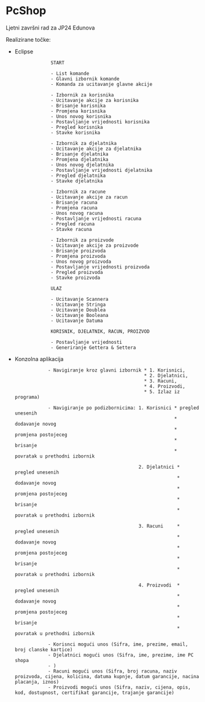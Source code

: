# PcShop
Ljetni završni rad za JP24 Edunova

Realizirane točke: 
* Eclipse 

                   START
                   
                   - List komande
                   - Glavni izbornik komande
                   - Komanda za ucitavanje glavne akcije
                   
                   - Izbornik za korisnika
                   - Ucitavanje akcije za korisnika
                   - Brisanje korisnika
                   - Promjena korisnika
                   - Unos novog korisnika
                   - Postavljanje vrijednosti korisnika
                   - Pregled korisnika
                   - Stavke korisnika
                   
                   - Izbornik za djelatnika
                   - Ucitavanje akcije za djelatnika
                   - Brisanje djelatnika
                   - Promjena djelatnika
                   - Unos novog djelatnika
                   - Postavljanje vrijednosti djelatnika
                   - Pregled djelatnika
                   - Stavke djelatnika
                   
                   - Izbornik za racune
                   - Ucitavanje akcije za racun
                   - Brisanje racuna
                   - Promjena racuna
                   - Unos novog racuna
                   - Postavljanje vrijednosti racuna
                   - Pregled racuna
                   - Stavke racuna
                   
                   - Izbornik za proizvode
                   - Ucitavanje akcije za proizvode
                   - Brisanje proizvoda
                   - Promjena proizvoda
                   - Unos novog proizvoda
                   - Postavljanje vrijednosti proizvoda
                   - Pregled proizvoda
                   - Stavke proizvoda
                   
                   ULAZ
                   
                   - Ucitavanje Scannera
                   - Ucitavanje Stringa
                   - Ucitavanje Doublea
                   - Ucitavanje Booleana
                   - Ucitavanje Datuma
                   
                   KORISNIK, DJELATNIK, RACUN, PROIZVOD
                   
                   - Postavljanje vrijednosti
                   - Generiranje Gettera & Settera


* Konzolna aplikacija

                  - Navigiranje kroz glavni izbornik * 1. Korisnici, 
                                                     * 2. Djelatnici, 
                                                     * 3. Racuni, 
                                                     * 4. Proizvodi, 
                                                     * 5. Izlaz iz programa)
                  
                  - Navigiranje po podizbornicima: 1. Korisnici * pregled unesenih 
                                                                * dodavanje novog
                                                                * promjena postojeceg 
                                                                * brisanje
                                                                * povratak u prethodni izbornik
                                                                
                                                   2. Djelatnici * pregled unesenih 
                                                                 * dodavanje novog
                                                                 * promjena postojeceg 
                                                                 * brisanje
                                                                 * povratak u prethodni izbornik
                                                                 
                                                   3. Racuni     * pregled unesenih 
                                                                 * dodavanje novog
                                                                 * promjena postojeceg 
                                                                 * brisanje
                                                                 * povratak u prethodni izbornik
                                                                
                                                   4. Proizvodi  * pregled unesenih 
                                                                 * dodavanje novog
                                                                 * promjena postojeceg 
                                                                 * brisanje
                                                                 * povratak u prethodni izbornik
                                                   
                  - Korisnci mogući unos (Sifra, ime, prezime, email, broj clanske kartice)
                  - Djelatnici mogući unos (Sifra, ime, prezime, ime PC shopa
                  - )
                  - Racuni mogući unos (Sifra, broj racuna, naziv proizvoda, cijena, kolicina, datuma kupnje, datum garancije, nacina placanja, iznos)
                  - Proizvodi mogući unos (Sifra, naziv, cijena, opis, kod, dostupnost, certifikat garancije, trajanje garancije)
